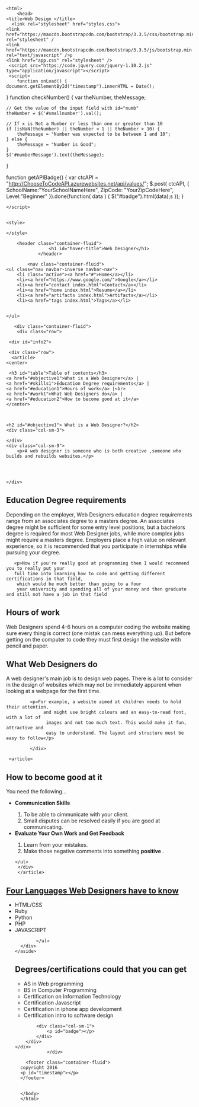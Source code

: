 <!DOCTYPE html>
	<html>
		<head>
    <title>Web Design </title>
      <link rel="stylesheet" href="styles.css">
    <link href="https://maxcdn.bootstrapcdn.com/bootstrap/3.3.5/css/bootstrap.min.css" rel="stylesheet" /
    <link href="https://maxcdn.bootstrapcdn.com/bootstrap/3.3.5/js/bootstrap.min.js" rel="text/javascript" />p
    <link href="app.css" rel="stylesheet" />
     <script src="https://code.jquery.com/jquery-1.10.2.js" type="application/javascript"></script>
     <script>
        function onLoad() {
    document.getElementById("timestamp").innerHTML = Date();
}
  function checkNumber() {
    var theNumber, theMessage;

    // Get the value of the input field with id="numb"
    theNumber = $('#smallnumber').val();

    // If x is Not a Number or less than one or greater than 10
    if (isNaN(theNumber) || theNumber < 1 || theNumber > 10) {
        theMessage = "Number was expected to be between 1 and 10";
    } else {
        theMessage = "Number is Good";
    }
    $('#numberMessage').text(theMessage);
}

function getAPIBadge() {
    var ctcAPI = "http://ChooseToCodeAPI.azurewebsites.net/api/values/";
    $.post( ctcAPI, { 
        SchoolName:"YourSchoolNameHere", 
        ZipCode: "YourZipCodeHere", 
        Level:"Beginner"
    }).done(function( data ) {
        $("#badge").html(data);s
    });
}

    </script>
   
   
    <style>
    
    </style>
    
</head>
      <body onload="onLoad()">
			  
        <header class="container-fluid">
					<h1 id="hover-title">Web Designer</h1>
				</header>
    
            <nav class="container-fluid">
    <ul class="nav navbar-inverse navbar-nav">
        <li class="active"><a href="#">Home</a></li>
        <li><a href="https://www.google.com/">Google</a></li>
        <li><a href="contact index.html">Contact</a></li>
        <li><a href="home index.html">Resume</a></li>
        <li><a href="artifacts index.html">Artifacts</a></li>
        <li><a href="tags index.html">Tags</a></li>
        
        
    </ul>
</nav>
    
       <div class="container-fluid">
        <div class="row">
   
   <section class="col-sm-6 col-sm-push-3">
     
     <div id="info2">
     
     <div class="row">
      <article>
    <center>
     
     <h3 id="table">Table of contents</h3>
    <a href="#objective1">What is a Web Designer</a> |
    <a href="#skills1">Education Degree requirements</a> |
    <a href="#education1">Hours of work</a> |<br>
    <a href="#work1">What Web Designers do</a> |
    <a href="#education2">How to become good at it</a>
    </center>
    
     
    
    <h2 id="#objective1"> What is a Web Designer?</h2>
    <div class="col-sm-3">
       
    </div>
    <div class="col-sm-9">
        <p>A web designer is someone who is both creative ,someone who builds and rebuilds websites.</p>

       
 
                   
    </div>
</article>
      <article>
<h2 id="skills1">Education Degree requirements </h2>
 <div class="col-sm-3">

</div>
<div class="col-sm-9">
<p>Depending on the employer, Web Designers education degree requirements range
     from an associates degree to a masters degree. An associates degree might
      be sufficient for some entry level positions, but a bachelors degree is 
      required for most Web Designer jobs, while more complex jobs might
       require a masters degree. Employers place a high value on relevant experience, 
       so it is recommended that you participate in internships while pursuing your degree.<br></p>
       
       <p>Now if you're really good at programming then I would recommend you to really put your 
       full time into learning how to code and getting different certifications in that field,
        which would be much better than going to a four
        year university and spending all of your money and then graduate and still not have a job in that field
</p>
     </div>
     </article>
     <article>
<h2 id="education1">Hours of work</h2>
 <div class="col-sm-3">

 
</div>
 <div class="col-sm-9">
     <p>Web Designers spend 4-6 hours on a computer coding the website making sure every thing is correct
         (one mistak can mess everything up).
         But before getting on the computer to code they must first design the website with pencil and paper. 
</p>
     </div>
     </article>
  </div>

  
   <article> 
     <h2 id="work1">What Web Designers do</h2>
     <div class="col-sm-3">
         </div>
         <div class="col-sm-9">
             <P>A web designer's main job is to design web pages. There is a lot to 
            consider in the design of websites which may not be immediately apparent
             when looking at a webpage for the first time.</p>
             
             <p>For example, a website aimed at children needs to hold their attention,
                  and might use bright colours and an easy-to-read font, with a lot of
                   images and not too much text. This would make it fun, attractive and 
                   easy to understand. The layout and structure must be easy to follow</p>
   
             </div>
  </article>
   
     <article>
<h2 id="education2">How to become good at it</h2>
 <div class="col-sm-3">

 
</div>
 <div class="col-sm-9">
<p>You need the following... </p>
   <ul>
      <strong><li>Communication Skills</li></strong> 
      <ol>
          <li>To be able to cimmunicate with your client.</li>
          <li>Small disputes can be resolved easily if you are good at communicating.</li>
      </ol>
      <strong><li>Evaluate Your Own Work and Get Feedback</li></strong> 
      <ol>
          <li>Learn from your mistakes.</li>
          <li>Make those negative comments into something <strong>positive</strong> .</li>
      </ol>
      
    </ul>
     </div>
     </article>
  </div>

   
   </section>
   
   <aside class="col-sm-3 col-sm-pull-6">
        <div id="ref">
       <h2 id="whattheydo"><a href="w index.html">Four Languages Web Designers have to know</a></h2>
        <ul>
            <li>HTML/CSS</li>
            <li>Ruby</li>
            <li>Python</li>
            <li>PHP</li>
            <li>JAVASCRIPT</li>
            
            </ul>
      </div>
    </aside>
   
 
            
        
<aside class="col-sm-3">
<div id="ref">
<h2>Degrees/certifications could that you can get</h2>
    <ul>
       <li>AS in Web programming</li>
       <li>BS in Computer Programming</li>
       <li>Certification on Information Technology</li>
       <li>Certification Javascript</li>
       <li>Certification in iphone app development</li>
       <li>Certification intro to software design</li>
       </ul>
    </div>  
</aside>		



     	
               
            <div class="col-sm-1">
                <p id="badge"></p>
            </div>
        </div>
    </div>
				</div>
				
		<footer class="container-fluid">
      copyright 2016
      <p id="timestamp"></p>
      </footer>		
				
      
      </body>
      </html>
